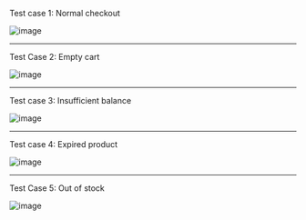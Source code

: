 Test case 1: Normal checkout

![image](https://github.com/user-attachments/assets/6476b5f3-e2e7-45cb-8c00-84247ced2e9c)

-------------------------------------------------------------------------------------------------
Test Case 2: Empty cart 

![image](https://github.com/user-attachments/assets/4e0b8ad7-7008-4901-871c-9995a7bb9ca5)

-------------------------------------------------------------------------------------------------

Test case 3: Insufficient balance

 ![image](https://github.com/user-attachments/assets/5858c57e-d641-4e5a-86fa-1cdcc924cad0)

-------------------------------------------------------------------------------------------------

Test case 4: Expired product

 ![image](https://github.com/user-attachments/assets/92a6ee64-84cc-4ef9-b88a-7ddabcd587c5)

-------------------------------------------------------------------------------------------------

Test Case 5: Out of stock
 
![image](https://github.com/user-attachments/assets/15b4548e-6729-455c-b3f0-9a8b488a36dc)



